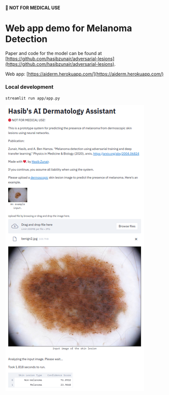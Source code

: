 #### :red_circle: NOT FOR MEDICAL USE
# Web app demo for Melanoma Detection

Paper and code for the model can be found at [https://github.com/hasibzunair/adversarial-lesions](https://github.com/hasibzunair/adversarial-lesions).

Web app: [https://aiderm.herokuapp.com/](https://aiderm.herokuapp.com/)

### Local development

```
streamlit run app/app.py
```

![](media/page.png)
